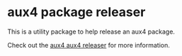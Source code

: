 # aux4 package releaser

This is a utility package to help release an aux4 package.

Check out the [aux4 aux4 releaser](./commands/aux4/releaser) for more information.

